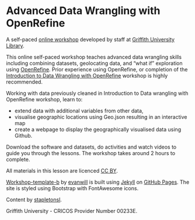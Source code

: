 # Advanced Data Wrangling with OpenRefine
A self-paced [online workshop](https://griffithunilibrary.github.io/advanced-data-wrangle/) developed by staff at [Griffith University Library](https://www.griffith.edu.au/library).

This online self-paced workshop teaches advanced data wrangling skills including combining datasets, geolocating data, and “what if” exploration using [OpenRefine](https://openrefine.org/). Prior experience using OpenRefine, or completion of the [Introduction to Data Wrangling with OpenRefine](https://griffithunilibrary.github.io/intro-data-wrangle/) workshop is highly recommended. 

Working with data previously cleaned in Introduction to Data wrangling with OpenRefine workshop, learn to:
- extend data with additional variables from other data,
- visualise geographic locations using Geo.json resulting in an interactive map
- create a webpage to display the geographically visualised data using Github.

Download the software and datasets, do activities and watch videos to guide you through the lessons. The workshop takes around 2 hours to complete.

All materials in this lesson are licenced  [CC BY](https://creativecommons.org/licenses/by/4.0/).

[Workshop-template-b](https://github.com/evanwill/workshop-template-b) by [evanwill](https://github.com/evanwill) is built using [Jekyll](https://jekyllrb.com/) on [GitHub Pages](https://pages.github.com/). The site is styled using Bootstrap with FontAwesome icons.

Content by [stapletonsl](https://github.com/stapletonsl).

Griffith University - CRICOS Provider Number 00233E.
